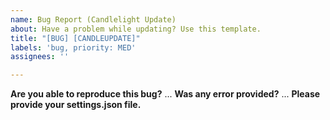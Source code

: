 ```yaml
---
name: Bug Report (Candlelight Update)
about: Have a problem while updating? Use this template.
title: "[BUG] [CANDLEUPDATE]"
labels: 'bug, priority: MED'
assignees: ''

---
```


**Are you able to reproduce this bug?**
...
**Was any error provided?**
...
**Please provide your settings.json file.**

